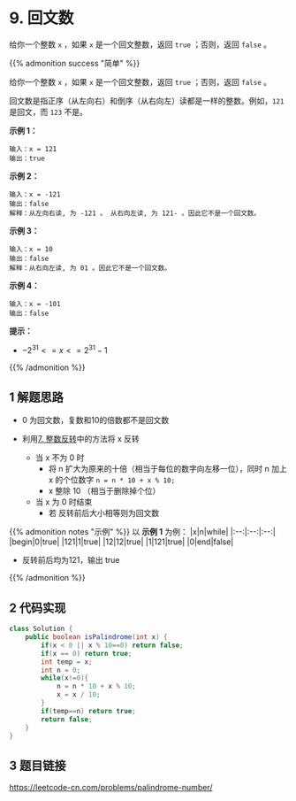 # 9. 回文数



给你一个整数 `x` ，如果 `x` 是一个回文整数，返回 `true` ；否则，返回 `false` 。


<!--more-->


{{% admonition success "简单" %}}

给你一个整数 `x` ，如果 `x` 是一个回文整数，返回 `true` ；否则，返回 `false` 。

回文数是指正序（从左向右）和倒序（从右向左）读都是一样的整数。例如，`121` 是回文，而 `123` 不是。

**示例 1：**

    输入：x = 121
    输出：true

**示例 2：**

    输入：x = -121
    输出：false
    解释：从左向右读, 为 -121 。 从右向左读, 为 121- 。因此它不是一个回文数。

**示例 3：**

    输入：x = 10
    输出：false
    解释：从右向左读, 为 01 。因此它不是一个回文数。

**示例 4：**

    输入：x = -101
    输出：false


**提示：**

* $-2^{31} <= x <= 2^{31} - 1$

{{% /admonition %}}

## 1 解题思路

* 0 为回文数，复数和10的倍数都不是回文数

* 利用[7. 整数反转](https://ieblyang/7/)中的方法将 x 反转
    * 当 x 不为 0 时
        * 将 n 扩大为原来的十倍（相当于每位的数字向左移一位），同时 n 加上 x 的个位数字
        ```n = n * 10 + x % 10;```
        * x 整除 10 （相当于删除掉个位）
    * 当 x 为 0 时结束
        * 若 反转前后大小相等则为回文数 



{{% admonition notes "示例" %}}
以 **示例 1** 为例：
|x|n|while|
|:--:|:--:|:--:|
|begin|0|true|
|121|1|true|
|12|12|true|
|1|121|true|
|0|end|false|

* 反转前后均为121，输出 true

{{% /admonition %}}

## 2 代码实现

```Java
class Solution {
    public boolean isPalindrome(int x) {
        if(x < 0 || x % 10==0) return false;
        if(x == 0) return true;
        int temp = x;
        int n = 0;
        while(x!=0){
            n = n * 10 + x % 10;
            x = x / 10;
        }
        if(temp==n) return true;
        return false;
    }
}
```

## 3 题目链接

<https://leetcode-cn.com/problems/palindrome-number/>
